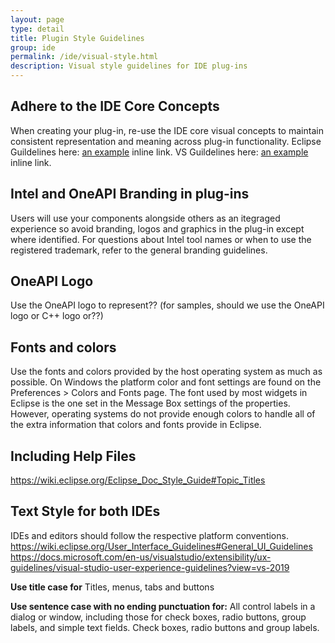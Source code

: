 ```yaml
---
layout: page
type: detail
title: Plugin Style Guidelines
group: ide
permalink: /ide/visual-style.html
description: Visual style guidelines for IDE plug-ins
---
```


## Adhere to the IDE Core Concepts
When creating your plug-in, re-use the IDE core visual concepts to maintain consistent representation and meaning across plug-in functionality.
Eclipse Guildelines here: [an example](https://wiki.eclipse.org/User_Interface_Guidelines#General_UI_Guidelines "Eclipse Style Guide") inline link.
VS Guildelines here: [an example](https://wiki.eclipse.org/User_Interface_Guidelines#General_UI_Guidelines "Eclipse Style Guide") inline link.

## Intel and OneAPI Branding in plug-ins
Users will use your components alongside others as an itegraged experience so avoid branding, logos and graphics in the plug-in except where identified.  For questions about Intel tool names or when to use the registered trademark, refer to the general branding guidelines.

## OneAPI Logo
Use the OneAPI logo to represent??  (for samples, should we use the OneAPI logo or C++ logo or??)

## Fonts and colors
Use the fonts and colors provided by the host operating system as much as possible. On Windows the platform color and font settings are found on the Preferences > Colors and Fonts page. The font used by most widgets in Eclipse is the one set in the Message Box settings of the properties. However, operating systems do not provide enough colors to handle all of the extra information that colors and fonts provide in Eclipse. 


## Including Help Files
https://wiki.eclipse.org/Eclipse_Doc_Style_Guide#Topic_Titles

## Text Style for both IDEs
IDEs and editors should follow the respective platform conventions.  
https://wiki.eclipse.org/User_Interface_Guidelines#General_UI_Guidelines
https://docs.microsoft.com/en-us/visualstudio/extensibility/ux-guidelines/visual-studio-user-experience-guidelines?view=vs-2019

**Use title case for**
Titles, menus, tabs and buttons

**Use sentence case with no ending punctuation for:**
All control labels in a dialog or window, including those for check boxes, radio buttons, group labels, and simple text fields.
Check boxes, radio buttons and group labels. 